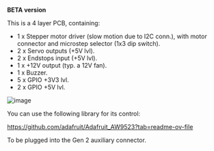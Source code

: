 **BETA version**

This is a 4 layer PCB, containing:

- 1 x Stepper motor driver (slow motion due to I2C conn.), with motor connector and microstep selector (1x3 dip switch).
- 2 x Servo outputs (+5V lvl).
- 2 x Endstops input (+5V lvl).
- 1 x +12V output (typ. a 12V fan).
- 1 x Buzzer.
- 5 x GPIO +3V3 lvl.
- 2 x GPIO +5V lvl.

![image](https://github.com/user-attachments/assets/f2b63f66-0841-484c-81fd-beb19ed8df0d)

You can use the following library for its control:

https://github.com/adafruit/Adafruit_AW9523?tab=readme-ov-file

To be plugged into the Gen 2 auxiliary connector.
